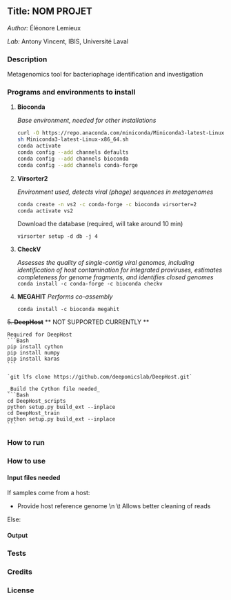 ## Title: NOM PROJET
 _Author:_ Éléonore Lemieux

 _Lab:_ Antony Vincent, IBIS, Université Laval

### Description
Metagenomics tool for bacteriophage identification and investigation

### Programs and environments to install
1. **Bioconda**

    _Base environment, needed for other installations_

    ```Bash
    curl -O https://repo.anaconda.com/miniconda/Miniconda3-latest-Linux-x86_64.sh
    sh Miniconda3-latest-Linux-x86_64.sh
    conda activate
    conda config --add channels defaults
    conda config --add channels bioconda
    conda config --add channels conda-forge
    ```

2. **Virsorter2**

    _Environment used, detects viral (phage) sequences in metagenomes_

    ```Bash
    conda create -n vs2 -c conda-forge -c bioconda virsorter=2
    conda activate vs2
    ```

    Download the database (required, will take around 10 min)

    `virsorter setup -d db -j 4`

3. **CheckV**

    _Assesses the quality of single-contig viral genomes, including identification of host contamination for integrated proviruses, estimates completeness for genome fragments, and identifies closed genomes_
    `conda install -c conda-forge -c bioconda checkv`

4. **MEGAHIT**
    _Performs co-assembly_
    
    `conda install -c bioconda megahit`


~~5. **DeepHost**~~
** NOT SUPPORTED CURRENTLY **
    
    Required for DeepHost
    ```Bash
    pip install cython
    pip install numpy
    pip install karas
    ```

    `git lfs clone https://github.com/deepomicslab/DeepHost.git`
    
    _Build the Cython file needed_
    ```Bash
    cd DeepHost_scripts
    python setup.py build_ext --inplace
    cd DeepHost_train
    python setup.py build_ext --inplace
    ```

### How to run



### How to use
#### Input files needed

If samples come from a host:
- Provide host reference genome \n \t Allows better cleaning of reads

Else:

#### Output


### Tests


### Credits


### License


